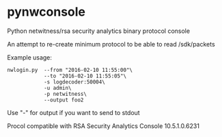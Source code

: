 # pynwconsole
Python netwitness/rsa security analytics binary protocol console

An attempt to re-create minimum protocol to be able to read /sdk/packets 

Example usage:

```
nwlogin.py  --from "2016-02-10 11:55:00"\
            --to "2016-02-10 11:55:05"\
            -s logdecoder:50004\
            -u admin\
            -p netwitness\
            --output foo2
```

Use "-" for output if you want to send to stdout

Procol compatible with RSA Security Analytics Console 10.5.1.0.6231

